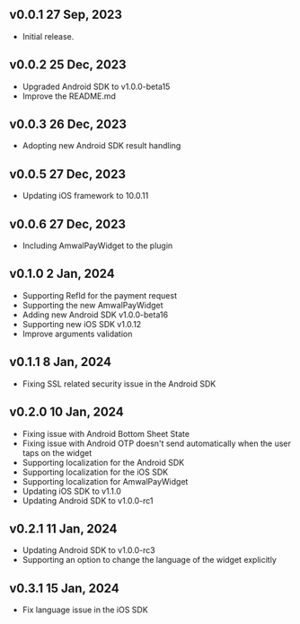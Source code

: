 ## v0.0.1 27 Sep, 2023

* Initial release.

## v0.0.2 25 Dec, 2023
* Upgraded Android SDK to v1.0.0-beta15
* Improve the README.md

## v0.0.3 26 Dec, 2023
* Adopting new Android SDK result handling


## v0.0.5 27 Dec, 2023
* Updating iOS framework to 10.0.11


## v0.0.6 27 Dec, 2023
* Including AmwalPayWidget to the plugin

## v0.1.0 2 Jan, 2024
* Supporting RefId for the payment request
* Supporting the new AmwalPayWidget
* Adding new Android SDK v1.0.0-beta16
* Supporting new iOS SDK v1.0.12
* Improve arguments validation

## v0.1.1 8 Jan, 2024
* Fixing SSL related security issue in the Android SDK

## v0.2.0 10 Jan, 2024
* Fixing issue with Android Bottom Sheet State
* Fixing issue with Android OTP doesn't send automatically when the user taps on the widget
* Supporting localization for the Android SDK
* Supporting localization for the iOS SDK
* Supporting localization for AmwalPayWidget
* Updating iOS SDK to v1.1.0
* Updating Android SDK to v1.0.0-rc1


## v0.2.1 11 Jan, 2024
* Updating Android SDK to v1.0.0-rc3
* Supporting an option to change the language of the widget explicitly

## v0.3.1 15 Jan, 2024
* Fix language issue in the iOS SDK